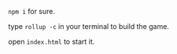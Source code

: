 `npm i` for sure.

type `rollup -c` in your terminal to build the game.

open `index.html` to start it.
